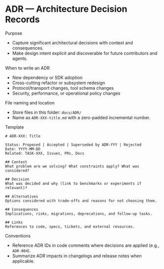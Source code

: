# ADR — Architecture Decision Records

Purpose
- Capture significant architectural decisions with context and consequences.
- Make design intent explicit and discoverable for future contributors and agents.

When to write an ADR
- New dependency or SDK adoption
- Cross-cutting refactor or subsystem redesign
- Protocol/transport changes, tool schema changes
- Security, performance, or operational policy changes

File naming and location
- Store files in this folder: `docs/ADR/`
- Name as `ADR-XXX-title.md` with a zero-padded incremental number.

Template
```
# ADR-XXX: Title

Status: Proposed | Accepted | Superseded by ADR-YYY | Rejected
Date: YYYY-MM-DD
Related: TASK-XXX, Issues, PRs, Docs

## Context
What problem are we solving? What constraints apply? What was considered?

## Decision
What was decided and why (link to benchmarks or experiments if relevant)?

## Alternatives
Options considered with trade-offs and reasons for not choosing them.

## Consequences
Implications, risks, migrations, deprecations, and follow-up tasks.

## Links
References to code, specs, tickets, and external resources.
```

Conventions
- Reference ADR IDs in code comments where decisions are applied (e.g., `ADR-004`).
- Summarize ADR impacts in changelogs and release notes when applicable.

